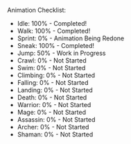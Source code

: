 Animation Checklist:
 - Idle: 100% - Completed!
 - Walk: 100% - Completed!
 - Sprint: 0% - Animation Being Redone
 - Sneak: 100% - Completed!
 - Jump: 50% - Work in Progress
 - Crawl: 0% - Not Started
 - Swim: 0% - Not Started
 - Climbing: 0% - Not Started
 - Falling: 0% - Not Started
 - Landing: 0% - Not Started
 - Death: 0% - Not Started
 - Warrior: 0% - Not Started
 - Mage: 0% - Not Started
 - Assassin: 0% - Not Started
 - Archer: 0% - Not Started
 - Shaman: 0% - Not Started
